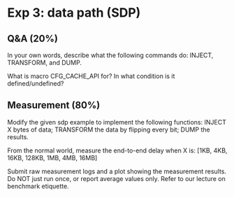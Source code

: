 # Exp 3: data path (SDP)

## Q&A (20%)

In your own words, describe what the following commands do: INJECT, TRANSFORM, and DUMP. 

What is macro CFG_CACHE_API for? In what condition is it defined/undefined? 



## Measurement (80%)

Modify the given sdp example to implement the following functions: INJECT X bytes of data; TRANSFORM the data by flipping every bit; DUMP the results. 

From the normal world, measure the end-to-end delay when X is: [1KB, 4KB, 16KB, 128KB, 1MB, 4MB, 16MB]

Submit raw measurement logs and a plot showing the measurement results. Do NOT just run once, or report average values only. Refer to our lecture on benchmark etiquette. 







